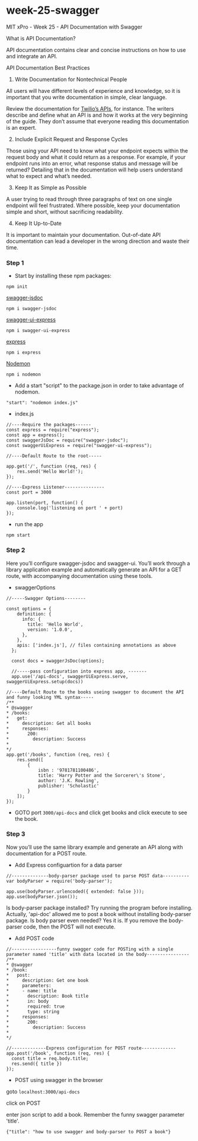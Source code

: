 # week-25-swagger
MIT xPro - Week 25 - API Documentation with Swagger

What is API Documentation?

API documentation contains clear and concise instructions on how to use and integrate an API. 

API Documentation Best Practices

1. Write Documentation for Nontechnical People

All users will have different levels of experience and knowledge, so it is important that you write documentation in simple, clear language.

Review the documentation for [Twilio’s APIs](https://www.twilio.com/docs/usage/api), for instance. The writers describe and define what an API is and how it works at the very beginning of the guide. They don’t assume that everyone reading this documentation is an expert.

2. Include Explicit Request and Response Cycles

Those using your API need to know what your endpoint expects within the request body and what it could return as a response. For example, if your endpoint runs into an error, what response status and message will be returned? Detailing that in the documentation will help users understand what to expect and what’s needed.

3. Keep It as Simple as Possible

A user trying to read through three paragraphs of text on one single endpoint will feel frustrated. Where possible, keep your documentation simple and short, without sacrificing readability.

4. Keep It Up-to-Date

It is important to maintain your documentation. Out-of-date API documentation can lead a developer in the wrong direction and waste their time.

### Step 1

- Start by installing these npm packages:

```npm init```

[swagger-jsdoc](https://www.npmjs.com/package/swagger-jsdoc)

```npm i swagger-jsdoc```

[swagger-ui-express](https://www.npmjs.com/package/swagger-ui-express)

```npm i swagger-ui-express```

[express](https://www.npmjs.com/package/express)

```npm i express```

[Nodemon](https://www.npmjs.com/package/nodemon)

```npm i nodemon```

- Add a start "script" to the package.json in order to take advantage of nodemon.

```"start": "nodemon index.js"```

- index.js

```
//----Require the packages------
const express = require("express");
const app = express();
const swaggerJsDoc = require("swagger-jsdoc");
const swaggerUiExpress = require("swagger-ui-express");

//----Default Route to the root-----

app.get('/', function (req, res) {
    res.send('Hello World!');
});

//----Express Listener---------------
const port = 3000

app.listen(port, function() {
    console.log('listening on port ' + port)
});
```

- run the app

```npm start```

### Step 2

Here you’ll configure swagger-jsdoc and swagger-ui. You’ll work through a library application example and automatically generate an API for a GET route, with accompanying documentation using these tools.

- swaggerOptions

```
//-----Swagger Options--------

const options = {
    definition: {
      info: {
        title: 'Hello World',
        version: '1.0.0',
      },
    },
    apis: ['index.js'], // files containing annotations as above
  };
  
  const docs = swaggerJsDoc(options);

  //-----pass configuration into express app, -------
  app.use('/api-docs', swaggerUiExpress.serve, swaggerUiExpress.setup(docs))
```

```
//----Default Route to the books useing swagger to document the API and funny looking YML syntax-----
/**
* @swagger
* /books:
*   get:
*     description: Get all books
*     responses:
*       200:
*         description: Success
*
*/
app.get('/books', function (req, res) {
    res.send([
        {
            isbn : '9781781100486',
            title: 'Harry Potter and the Sorcerer\'s Stone',
            author: 'J.K. Rowling',
            publisher: 'Scholastic'
        }
    ]);
});
```

- GOTO port ```3000/api-docs``` and click get books and click execute to see the book.

### Step 3

Now you’ll use the same library example and generate an API along with documentation for a POST route.

- Add Express configuartion for a data parser

```
//--------------body-parser package used to parse POST data----------
var bodyParser = require('body-parser');

app.use(bodyParser.urlencoded({ extended: false }));
app.use(bodyParser.json());
```

Is body-parser package installed? Try running the program before installing. Actually, 'api-doc' allowed me to post a book without installing body-parser package. Is body parser even needed? Yes it is. If you remove the body-parser code, then the POST will not execute.

- Add POST code

```
//-----------------funny swagger code for POSTing with a single parameter named 'title' with data located in the body----------------
/**
* @swagger
* /book:
*   post:
*     description: Get one book
*     parameters:
*     - name: title
*       description: Book title
*       in: body
*       required: true
*       type: string
*     responses:
*       200:
*         description: Success
*
*/
```
```
//-------------Express configuration for POST route-------------
app.post('/book', function (req, res) {
  const title = req.body.title;
  res.send({ title })
});
```

- POST using swagger in the browser

goto ```localhost:3000/api-docs```

click on POST

enter json script to add a book. Remember the funny swagger parameter 'title'.

```{"title": "how to use swagger and body-parser to POST a book"}```












